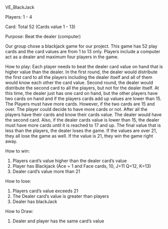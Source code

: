 VE_BlackJack

Players: 1 - 4

Card: Total 52 (Cards value 1 - 13)

Purpose: Beat the dealer (computer)

Our group chose a blackjack game for our project. This game has 52 play cards and
the card values are from 1 to 13 only. Players include a computer act as a dealer and
maximum four players in the game.

How to play:
Each player needs to beat the dealer card value on hand that is higher value than the
dealer. In the first round, the dealer would distribute the first card to all the players
including the dealer itself and all of them would know each other the card value.
Second round, the dealer would distribute the second card to all the players, but not
for the dealer itself. At this time, the dealer just has one card on hand, but the other
players have two cards on hand and if the players cards add up values are lower than
15. The Players must have more cards. However, if the two cards are 15 and over.
The player could decide to have more cards or not. After all the players have their
cards and know their cards value. The dealer would have the second card. Also, if the
dealer cards value is lower than 15, the dealer must have more cards until it is
reached to 17 and up. The final value that is less than the players, the dealer loses
the game. If the values are over 21, they all lose the game as well. If the value is 21,
they win the game right away.

How to win:
1. Players card’s value higher than the dealer card’s value
2. Player has Blackjack (Ace = 1 and Face cards, 10, J=11 Q=12, K=13)
3. Dealer card’s value more than 21

How to lose:
1. Players card’s value exceeds 21
2. The Dealer card’s value is greater than players
3. Dealer has blackJack

How to Draw:
1. Dealer and player has the same card’s value

